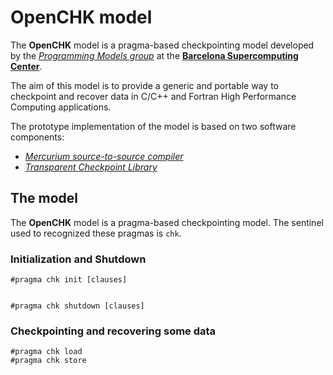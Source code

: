 # OpenCHK model

The **OpenCHK** model is a pragma-based checkpointing model developed by the [*Programming Models group*](https://pm.bsc.es/)
at the [**Barcelona Supercomputing Center**](http://www.bsc.es/).

The aim of this model is to provide a generic and portable way to checkpoint and recover data in C/C++ and Fortran High Performance Computing applications.

The prototype implementation of the model is based on two software components:
- [*Mercurium source-to-source compiler*](https://github.com/bsc-pm/mcxx)
- [*Transparent Checkpoint Library*](https://github.com/bsc-pm/TCL)


## The model
The **OpenCHK** model is a pragma-based checkpointing model. The sentinel used to recognized these pragmas is `chk`.
 
### Initialization and Shutdown

    #pragma chk init [clauses]
    
    
    #pragma chk shutdown [clauses]
    
### Checkpointing and recovering some data

    #pragma chk load
    #pragma chk store

 